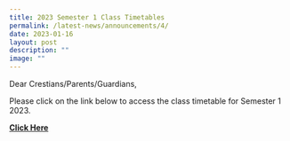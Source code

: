 ```yaml
---
title: 2023 Semester 1 Class Timetables
permalink: /latest-news/announcements/4/
date: 2023-01-16
layout: post
description: ""
image: ""
---
```



Dear Crestians/Parents/Guardians,

Please click on the link below to access the class timetable for Semester 1 2023.<br>

**[Click Here](https://drive.google.com/file/d/14sovEWFUaULubYrTIota7-zyVm9ZpYlX/view?usp=share_link)**